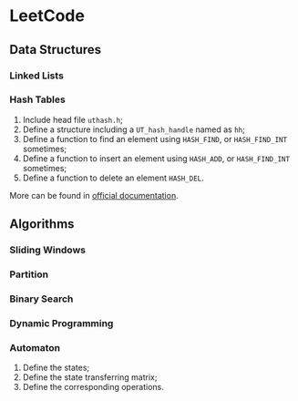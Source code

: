 # LeetCode

## Data Structures

### Linked Lists

### Hash Tables

1. Include head file `uthash.h`;
2. Define a structure including a `UT_hash_handle` named as `hh`;
3. Define a function to find an element using `HASH_FIND`, or `HASH_FIND_INT` sometimes;
4. Define a function to insert an element using `HASH_ADD`, or `HASH_FIND_INT` sometimes;
5. Define a function to delete an element `HASH_DEL`.

More can be found in  [official documentation](https://troydhanson.github.io/uthash/).

## Algorithms

### Sliding Windows

### Partition

### Binary Search

### Dynamic Programming

### Automaton

1. Define the states;
2. Define the state transferring matrix;
3. Define the corresponding operations.
